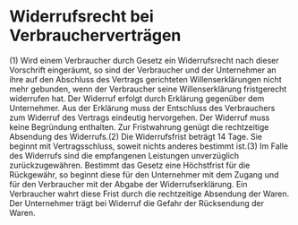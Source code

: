 # Widerrufsrecht bei Verbraucherverträgen

(1) Wird einem Verbraucher durch Gesetz ein Widerrufsrecht nach dieser Vorschrift eingeräumt, so sind der Verbraucher und der Unternehmer an ihre auf den Abschluss des Vertrags gerichteten Willenserklärungen nicht mehr gebunden, wenn der Verbraucher seine Willenserklärung fristgerecht widerrufen hat. Der Widerruf erfolgt durch Erklärung gegenüber dem Unternehmer. Aus der Erklärung muss der Entschluss des Verbrauchers zum Widerruf des Vertrags eindeutig hervorgehen. Der Widerruf muss keine Begründung enthalten. Zur Fristwahrung genügt die rechtzeitige Absendung des Widerrufs.(2) Die Widerrufsfrist beträgt 14 Tage. Sie beginnt mit Vertragsschluss, soweit nichts anderes bestimmt ist.(3) Im Falle des Widerrufs sind die empfangenen Leistungen unverzüglich zurückzugewähren. Bestimmt das Gesetz eine Höchstfrist für die Rückgewähr, so beginnt diese für den Unternehmer mit dem Zugang und für den Verbraucher mit der Abgabe der Widerrufserklärung. Ein Verbraucher wahrt diese Frist durch die rechtzeitige Absendung der Waren. Der Unternehmer trägt bei Widerruf die Gefahr der Rücksendung der Waren. 

